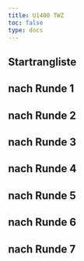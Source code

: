 ```yaml
---
title: U1400 TWZ
toc: false
type: docs
---
```



## Startrangliste
## nach Runde 1
## nach Runde 2
## nach Runde 3
## nach Runde 4
## nach Runde 5
## nach Runde 6
## nach Runde 7